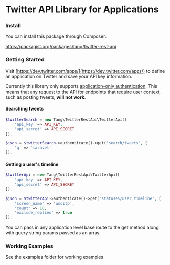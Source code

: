 Twitter API Library for Applications
====================================

### Install

You can install this package through Composer:

https://packagist.org/packages/tang/twitter-rest-api

### Getting Started

Visit [https://dev.twitter.com/apps/](https://dev.twitter.com/apps/) to define an application on Twitter and save your API key information.

Currently this library only supports [application-only authentication](https://dev.twitter.com/docs/auth/application-only-auth). This means that any request to the API for endpoints that require user context, such as posting tweets, __will not work__.

#### Searching tweets

```php
$twitterSearch = new Tang\TwitterRestApi\TwitterApi([
	'api_key' => API_KEY,
	'api_secret' => API_SECRET
]);

$json = $twitterSearch->authenticate()->get('search/tweets', [
	'q' => 'laravel'
]);
```

#### Getting a user's timeline

```php
$twitterApi = new Tang\TwitterRestApi\TwitterApi([
	'api_key' => API_KEY,
	'api_secret' => API_SECRET
]);

$json = $twitterApi->authenticate()->get('statuses/user_timeline', [
	'screen_name' => 'uscitp',
	'count' => 10,
	'exclude_replies' => true
]);
```

You can pass in any application level base route to the get method along with query string params passed as an array.

### Working Examples

See the examples folder for working examples


